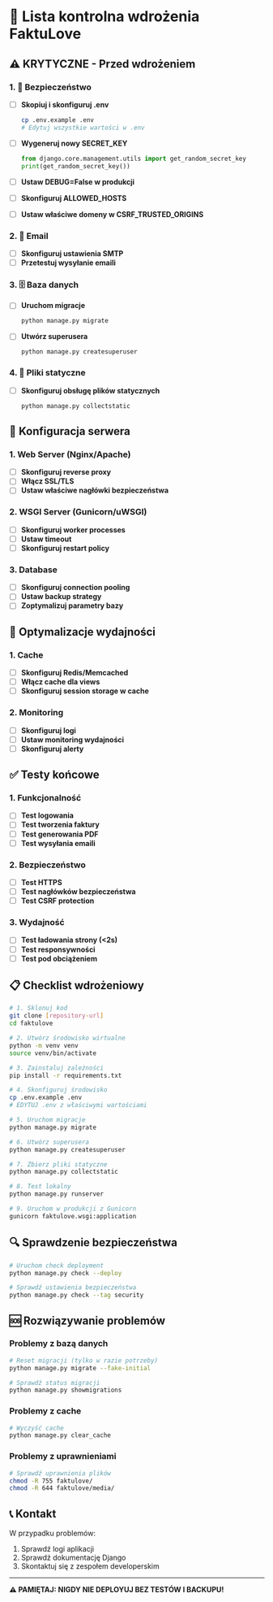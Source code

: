 # 🚀 Lista kontrolna wdrożenia FaktuLove

## ⚠️ KRYTYCZNE - Przed wdrożeniem

### 1. 🔐 Bezpieczeństwo
- [ ] **Skopiuj i skonfiguruj .env**
  ```bash
  cp .env.example .env
  # Edytuj wszystkie wartości w .env
  ```

- [ ] **Wygeneruj nowy SECRET_KEY**
  ```python
  from django.core.management.utils import get_random_secret_key
  print(get_random_secret_key())
  ```

- [ ] **Ustaw DEBUG=False w produkcji**
- [ ] **Skonfiguruj ALLOWED_HOSTS**
- [ ] **Ustaw właściwe domeny w CSRF_TRUSTED_ORIGINS**

### 2. 📧 Email
- [ ] **Skonfiguruj ustawienia SMTP**
- [ ] **Przetestuj wysyłanie emaili**

### 3. 🗄️ Baza danych
- [ ] **Uruchom migracje**
  ```bash
  python manage.py migrate
  ```

- [ ] **Utwórz superusera**
  ```bash
  python manage.py createsuperuser
  ```

### 4. 📁 Pliki statyczne
- [ ] **Skonfiguruj obsługę plików statycznych**
  ```bash
  python manage.py collectstatic
  ```

## 🔧 Konfiguracja serwera

### 1. Web Server (Nginx/Apache)
- [ ] **Skonfiguruj reverse proxy**
- [ ] **Włącz SSL/TLS**
- [ ] **Ustaw właściwe nagłówki bezpieczeństwa**

### 2. WSGI Server (Gunicorn/uWSGI)
- [ ] **Skonfiguruj worker processes**
- [ ] **Ustaw timeout**
- [ ] **Skonfiguruj restart policy**

### 3. Database
- [ ] **Skonfiguruj connection pooling**
- [ ] **Ustaw backup strategy**
- [ ] **Zoptymalizuj parametry bazy**

## 🚀 Optymalizacje wydajności

### 1. Cache
- [ ] **Skonfiguruj Redis/Memcached**
- [ ] **Włącz cache dla views**
- [ ] **Skonfiguruj session storage w cache**

### 2. Monitoring
- [ ] **Skonfiguruj logi**
- [ ] **Ustaw monitoring wydajności**
- [ ] **Skonfiguruj alerty**

## ✅ Testy końcowe

### 1. Funkcjonalność
- [ ] **Test logowania**
- [ ] **Test tworzenia faktury**
- [ ] **Test generowania PDF**
- [ ] **Test wysyłania emaili**

### 2. Bezpieczeństwo
- [ ] **Test HTTPS**
- [ ] **Test nagłówków bezpieczeństwa**
- [ ] **Test CSRF protection**

### 3. Wydajność
- [ ] **Test ładowania strony (<2s)**
- [ ] **Test responsywności**
- [ ] **Test pod obciążeniem**

## 📋 Checklist wdrożeniowy

```bash
# 1. Sklonuj kod
git clone [repository-url]
cd faktulove

# 2. Utwórz środowisko wirtualne
python -m venv venv
source venv/bin/activate

# 3. Zainstaluj zależności
pip install -r requirements.txt

# 4. Skonfiguruj środowisko
cp .env.example .env
# EDYTUJ .env z właściwymi wartościami

# 5. Uruchom migracje
python manage.py migrate

# 6. Utwórz superusera
python manage.py createsuperuser

# 7. Zbierz pliki statyczne
python manage.py collectstatic

# 8. Test lokalny
python manage.py runserver

# 9. Uruchom w produkcji z Gunicorn
gunicorn faktulove.wsgi:application
```

## 🔍 Sprawdzenie bezpieczeństwa

```bash
# Uruchom check deployment
python manage.py check --deploy

# Sprawdź ustawienia bezpieczeństwa
python manage.py check --tag security
```

## 🆘 Rozwiązywanie problemów

### Problemy z bazą danych
```bash
# Reset migracji (tylko w razie potrzeby)
python manage.py migrate --fake-initial

# Sprawdź status migracji
python manage.py showmigrations
```

### Problemy z cache
```bash
# Wyczyść cache
python manage.py clear_cache
```

### Problemy z uprawnieniami
```bash
# Sprawdź uprawnienia plików
chmod -R 755 faktulove/
chmod -R 644 faktulove/media/
```

## 📞 Kontakt

W przypadku problemów:
1. Sprawdź logi aplikacji
2. Sprawdź dokumentację Django
3. Skontaktuj się z zespołem developerskim

---

**⚠️ PAMIĘTAJ: NIGDY NIE DEPLOYUJ BEZ TESTÓW I BACKUPU!**
